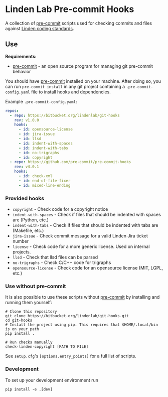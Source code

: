 # Linden Lab Pre-commit Hooks

A collection of [pre-commit][] scripts used for checking commits and files against [Linden coding standards][standards].

## Use 

**Requirements:**

- [pre-commit][] - an open source program for managing git pre-commit behavior

You should have [pre-commit][] installed on your machine. After doing so, you can run `pre-commit install` in any git project containing a `.pre-commit-config.yaml` file to install hooks and dependencies.

Example `.pre-commit-config.yaml`:
```yaml
repos:
  - repo: https://bitbucket.org/lindenlab/git-hooks
    rev: v1.0.0
    hooks:
      - id: opensource-license
      - id: jira-issue 
      - id: llsd
      - id: indent-with-spaces
      - id: indent-with-tabs
      - id: no-trigraphs
      - id: copyright
  - repo: https://github.com/pre-commit/pre-commit-hooks
    rev: v4.0.1
    hooks:
      - id: check-xml
      - id: end-of-file-fixer
      - id: mixed-line-ending
```

### Provided hooks

- `copyright` - Check code for a copyright notice
- `indent-with-spaces` - Check if files that should be indented with spaces are (Python, etc.)
- `indent-with-tabs` - Check if files that should be indented with tabs are (Makefile, etc.)
- `jira-issue` - Check commit message for a valid Linden Jira ticket number
- `license` - Check code for a more generic license. Used on internal projects.
- `llsd` - Check that llsd files can be parsed
- `no-trigraphs` - Check C/C++ code for trigraphs
- `opensource-license` - Check code for an opensource license (MIT, LGPL, etc.)

### Use without pre-commit

It is also possible to use these scripts without [pre-commit][] by installing and running them yourself:

```text
# Clone this repository
git clone https://bitbucket.org/lindenlab/git-hooks.git
cd git-hooks
# Install the project using pip. This requires that $HOME/.local/bin is on your path
pip install .

# Run checks manually 
check-linden-copyright [PATH TO FILE]
```

See `setup.cfg`'s `[options.entry_points]` for a full list of scripts.

[standards]: https://wiki.secondlife.com/wiki/Coding_standard
[pre-commit]: https://pre-commit.com/

### Development

To set up your development environment run

```text
pip install -e .[dev]
```
